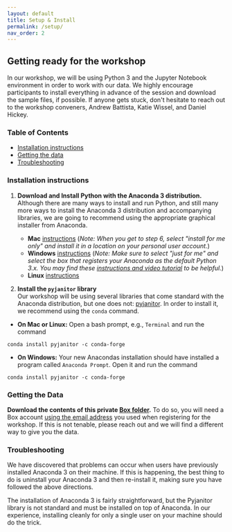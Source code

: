 ```yaml
---
layout: default
title: Setup & Install
permalink: /setup/
nav_order: 2
---
```


## Getting ready for the workshop

In our workshop, we will be using Python 3 and the Jupyter Notebook environment in order to work with our data. We highly encourage participants to install everything in advance of the session and download the sample files, if possible. If anyone gets stuck, don't hesitate to reach out to the workshop conveners, Andrew Battista, Katie Wissel, and Daniel Hickey.

### Table of Contents
- [Installation instructions](#installation-instructions)
- [Getting the data](#getting-the-data)
- [Troubleshooting](#troubleshooting)

### Installation instructions

1. **Download and Install Python with the Anaconda 3 distribution.**
  Although there are many ways to install and run Python, and still many more ways to install the Anaconda 3 distribution and accompanying libraries, we are going to recommend using the appropriate graphical installer from Anaconda.
    + __Mac__ [instructions](https://docs.anaconda.com/anaconda/install/mac-os/)  (*Note: When you get to step 6, select "install for me only" and install it in a location on your personal user account.*)
    + __Windows__ [instructions](https://docs.anaconda.com/anaconda/install/windows/) (*Note: Make sure to select "just for me" and select the box that registers your Anaconda as the default Python 3.x. You may find these [instructions and video tutorial](https://datacarpentry.org/python-ecology-lesson/setup.html) to be helpful.*)
    + __Linux__ [instructions](https://docs.anaconda.com/anaconda/install/linux/)


2. **Install the `pyjanitor` library**  
  Our workshop will be using several libraries that come standard with the Anaconda distribution, but one does not: [pyjanitor](https://pyjanitor.readthedocs.io/installation.html). In order to install it, we recommend using the `conda` command.
  + __On Mac or Linux:__ Open a bash prompt, e.g., `Terminal` and run the command
  ```
  conda install pyjanitor -c conda-forge
  ```
  + __On Windows:__ Your new Anacondas installation should have installed a program called `Anaconda Prompt`. Open it and run the command
  ```
  conda install pyjanitor -c conda-forge
  ```

### Getting the Data
__Download the contents of this private [Box folder](https://nyu.app.box.com/folder/135087745557).__ To do so, you will need a Box account [using the email address](https://account.box.com/login?redirect_url=/folder/135087745557) you used when registering for the workshop. If this is not tenable, please reach out and we will find a different way to give you the data.

### Troubleshooting

We have discovered that problems can occur when users have previously installed Anaconda 3 on their machine. If this is happening, the best thing to do is uninstall your Anaconda 3 and then re-install it, making sure you have followed the above directions.

The installation of Anaconda 3 is fairly straightforward, but the Pyjanitor library is not standard and must be installed on top of Anaconda. In our experience, installing cleanly for only a single user on your machine should do the trick.
